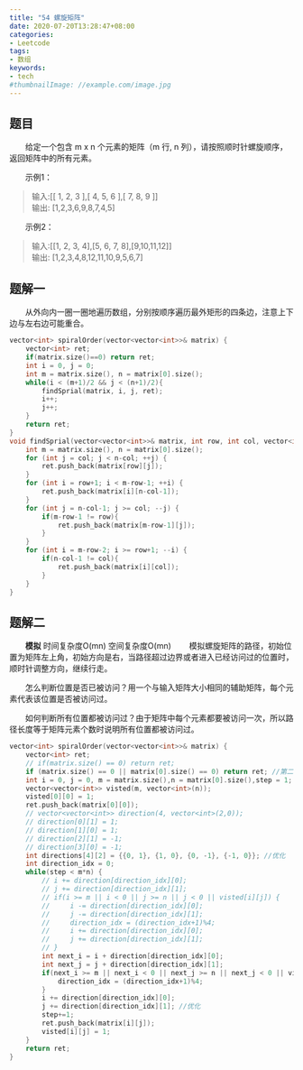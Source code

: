 ```yaml
---
title: "54 螺旋矩阵"
date: 2020-07-20T13:28:47+08:00
categories:
- Leetcode
tags:
- 数组
keywords:
- tech
#thumbnailImage: //example.com/image.jpg
---
```


<!--more-->
## 题目
　　给定一个包含 m x n 个元素的矩阵（m 行, n 列），请按照顺时针螺旋顺序，返回矩阵中的所有元素。

　　示例1：
> 输入:[[ 1, 2, 3 ],[ 4, 5, 6 ],[ 7, 8, 9 ]]  
> 输出: [1,2,3,6,9,8,7,4,5]

　　示例2：
> 输入:[[1, 2, 3, 4],[5, 6, 7, 8],[9,10,11,12]]  
> 输出: [1,2,3,4,8,12,11,10,9,5,6,7]

## 题解一
　　从外向内一圈一圈地遍历数组，分别按顺序遍历最外矩形的四条边，注意上下边与左右边可能重合。

```cpp
vector<int> spiralOrder(vector<vector<int>>& matrix) {
    vector<int> ret;
    if(matrix.size()==0) return ret;
    int i = 0, j = 0;
    int m = matrix.size(), n = matrix[0].size();
    while(i < (m+1)/2 && j < (n+1)/2){
        findSprial(matrix, i, j, ret);
        i++;
        j++;
    }
    return ret;
}
void findSprial(vector<vector<int>>& matrix, int row, int col, vector<int>& ret) {
    int m = matrix.size(), n = matrix[0].size();
    for (int j = col; j < n-col; ++j) {
        ret.push_back(matrix[row][j]);
    }
    for (int i = row+1; i < m-row-1; ++i) {
        ret.push_back(matrix[i][n-col-1]);
    }
    for (int j = n-col-1; j >= col; --j) {
        if(m-row-1 != row){
            ret.push_back(matrix[m-row-1][j]);
        }
    }
    for (int i = m-row-2; i >= row+1; --i) {
        if(n-col-1 != col){
            ret.push_back(matrix[i][col]);
        }
    }
}
```

## 题解二
　　**模拟** 时间复杂度O(mn) 空间复杂度O(mn)
　　模拟螺旋矩阵的路径，初始位置为矩阵左上角，初始方向是右，当路径超过边界或者进入已经访问过的位置时，顺时针调整方向，继续行走。

　　怎么判断位置是否已被访问？用一个与输入矩阵大小相同的辅助矩阵，每个元素代表该位置是否被访问过。

　　如何判断所有位置都被访问过？由于矩阵中每个元素都要被访问一次，所以路径长度等于矩阵元素个数时说明所有位置都被访问过。

```cpp
vector<int> spiralOrder(vector<vector<int>>& matrix) {
    vector<int> ret;
    // if(matrix.size() == 0) return ret;
    if (matrix.size() == 0 || matrix[0].size() == 0) return ret; //第二维也可能是空
    int i = 0, j = 0, m = matrix.size(),n = matrix[0].size(),step = 1;
    vector<vector<int>> visted(m, vector<int>(n));
    visted[0][0] = 1;
    ret.push_back(matrix[0][0]);
    // vector<vector<int>> direction(4, vector<int>(2,0));
    // direction[0][1] = 1;
    // direction[1][0] = 1;
    // direction[2][1] = -1;
    // direction[3][0] = -1;
    int directions[4][2] = {{0, 1}, {1, 0}, {0, -1}, {-1, 0}}; //优化
    int direction_idx = 0;
    while(step < m*n) {
        // i += direction[direction_idx][0];
        // j += direction[direction_idx][1];
        // if(i >= m || i < 0 || j >= n || j < 0 || visted[i][j]) {
        //     i -= direction[direction_idx][0];
        //     j -= direction[direction_idx][1];
        //     direction_idx = (direction_idx+1)%4;
        //     i += direction[direction_idx][0];
        //     j += direction[direction_idx][1];
        // }
        int next_i = i + direction[direction_idx][0];
        int next_j = j + direction[direction_idx][1];
        if(next_i >= m || next_i < 0 || next_j >= n || next_j < 0 || visted[next_i][next_j]) {
            direction_idx = (direction_idx+1)%4;
        }
        i += direction[direction_idx][0];
        j += direction[direction_idx][1]; //优化
        step+=1;
        ret.push_back(matrix[i][j]);
        visted[i][j] = 1;
    }
    return ret;
}
```